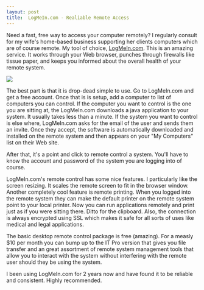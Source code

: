 ```yaml
---
layout: post
title:  LogMeIn.com - Realiable Remote Access
---
```

Need a fast, free way to access your computer remotely? I regularly consult for my wife's home-based business supporting her clients computers which are of course remote. My tool of choice, [LogMeIn.com](http://logmein.com/). This is an amazing service. It works through your Web browser, punches through firewalls like tissue paper, and keeps you informed about the overall health of your remote system. 

![](https://secure.logmein.com/images/header/logo-lmi.gif)

The best part is that it is drop-dead simple to use. Go to LogMeIn.com and get a free account. Once that is is setup, add a computer to list of computers you can control. If the computer you want to control is the one you are sitting at, the LogMeIn.com downloads a java application to your system. It usually takes less than a minute. If the system you want to control is else where, LogMeIn.com asks for the email of the user and sends them an invite. Once they accept, the software is automatically downloaded and installed on the remote system and then appears on your "My Computers" list on their Web site.

After that, it's a point and click to remote control a system. You'll have to know the account and password of the system you are logging into of course.

LogMeIn.com's remote control has some nice features. I particularly like the screen resizing. It scales the remote screen to fit in the browser window. Another completely cool feature is remote printing. When you logged into the remote system they can make the default printer on the remote system point to your local printer. Now you can run applications remotely and print just as if you were sitting there. Ditto for the clipboard. Also, the connection is always encrypted using SSL which makes it safe for all sorts of uses like medical and legal applications.

The basic desktop remote control package is free (amazing). For a measly $10 per month you can bump up to the IT Pro version that gives you file transfer and an great assortment of remote system management tools that allow you to interact with the system without interfering with the remote user should they be using the system.

I been using LogMeIn.com for 2 years now and have found it to be reliable and consistent. Highly recommended.
